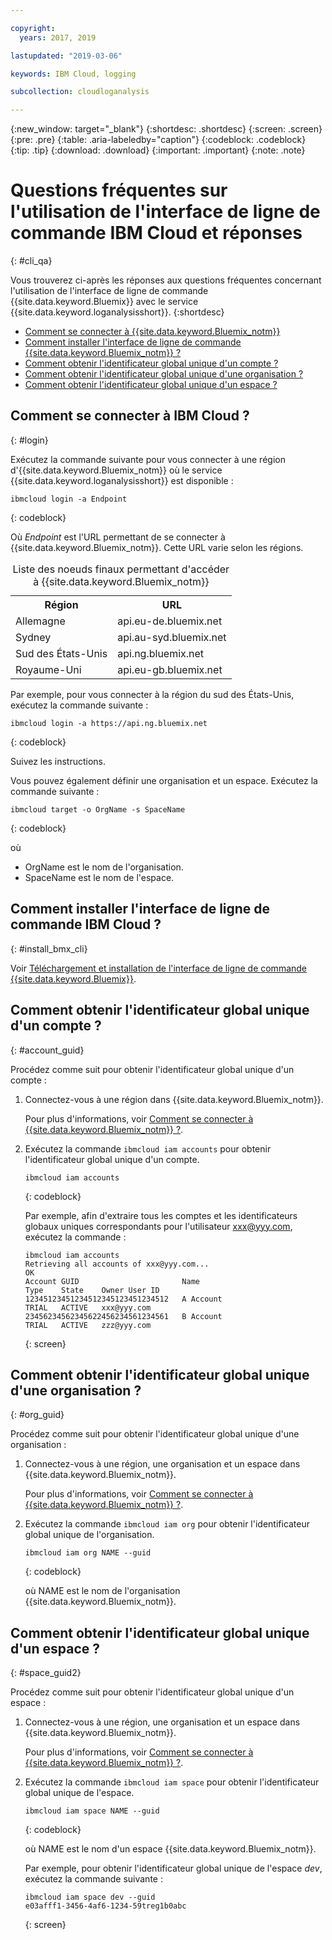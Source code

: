```yaml
---

copyright:
  years: 2017, 2019

lastupdated: "2019-03-06"

keywords: IBM Cloud, logging

subcollection: cloudloganalysis

---
```


{:new_window: target="_blank"}
{:shortdesc: .shortdesc}
{:screen: .screen}
{:pre: .pre}
{:table: .aria-labeledby="caption"}
{:codeblock: .codeblock}
{:tip: .tip}
{:download: .download}
{:important: .important}
{:note: .note}


# Questions fréquentes sur l'utilisation de l'interface de ligne de commande IBM Cloud et réponses
{: #cli_qa}

Vous trouverez ci-après les réponses aux questions fréquentes concernant l'utilisation de l'interface de ligne de commande {{site.data.keyword.Bluemix}} avec le service {{site.data.keyword.loganalysisshort}}. 
{:shortdesc}

* [Comment se connecter à {{site.data.keyword.Bluemix_notm}}](/docs/services/CloudLogAnalysis/qa/cli_qa.html#login)
* [Comment installer l'interface de ligne de commande {{site.data.keyword.Bluemix_notm}} ?](/docs/services/CloudLogAnalysis/qa/cli_qa.html#install_bmx_cli)
* [Comment obtenir l'identificateur global unique d'un compte ?](/docs/services/CloudLogAnalysis/qa/cli_qa.html#account_guid)
* [Comment obtenir l'identificateur global unique d'une organisation ?](/docs/services/CloudLogAnalysis/qa/cli_qa.html#org_guid)
* [Comment obtenir l'identificateur global unique d'un espace ?](/docs/services/CloudLogAnalysis/qa/cli_qa.html#space_guid)

## Comment se connecter à IBM Cloud ?
{: #login}

Exécutez la commande suivante pour vous connecter à une région d'{{site.data.keyword.Bluemix_notm}} où le service {{site.data.keyword.loganalysisshort}} est disponible :

```
ibmcloud login -a Endpoint
```
{: codeblock}
	
Où *Endpoint* est l'URL permettant de se connecter à {{site.data.keyword.Bluemix_notm}}. Cette URL varie selon les régions.
	
<table>
    <caption>Liste des noeuds finaux permettant d'accéder à {{site.data.keyword.Bluemix_notm}}</caption>
	<tr>
	  <th>Région</th>
	  <th>URL</th>
	</tr>
	<tr>
	  <td>Allemagne</td>
	  <td>api.eu-de.bluemix.net</td>
	</tr>
	<tr>
	  <td>Sydney</td>
	  <td>api.au-syd.bluemix.net</td>
	</tr>
	<tr>
	  <td>Sud des États-Unis</td>
	  <td>api.ng.bluemix.net</td>
	</tr>
	<tr>
	  <td>Royaume-Uni</td>
	  <td>api.eu-gb.bluemix.net</td>
	</tr>
</table>

Par exemple, pour vous connecter à la région du sud des États-Unis, exécutez la commande suivante :
	
```
ibmcloud login -a https://api.ng.bluemix.net
```
{: codeblock}

Suivez les instructions. 

Vous pouvez également définir une organisation et un espace. Exécutez la commande suivante :

```
ibmcloud target -o OrgName -s SpaceName
```
{: codeblock}

où

* OrgName est le nom de l'organisation.
* SpaceName est le nom de l'espace.

	
	
## Comment installer l'interface de ligne de commande IBM Cloud ?
{: #install_bmx_cli}

Voir [Téléchargement et installation de l'interface de ligne de commande {{site.data.keyword.Bluemix}}](/docs/cli/index.html#overview).



## Comment obtenir l'identificateur global unique d'un compte ?
{: #account_guid}
	
Procédez comme suit pour obtenir l'identificateur global unique d'un compte :
	
1. Connectez-vous à une région dans {{site.data.keyword.Bluemix_notm}}. 

    Pour plus d'informations, voir [Comment se connecter à {{site.data.keyword.Bluemix_notm}} ?](/docs/services/CloudLogAnalysis/qa/cli_qa.html#login).
	
2. Exécutez la commande `ibmcloud iam accounts` pour obtenir l'identificateur global unique d'un compte.

    ```
	ibmcloud iam accounts
	```
	{: codeblock} 
	
	Par exemple, afin d'extraire tous les comptes et les identificateurs globaux uniques correspondants pour l'utilisateur xxx@yyy.com, exécutez la commande :
	
	```
	ibmcloud iam accounts
	Retrieving all accounts of xxx@yyy.com...
    OK
    Account GUID                       Name                               Type    State    Owner User ID   
    12345123451234512345123451234512   A Account                          TRIAL   ACTIVE   xxx@yyy.com   
    23456234562345622456234561234561   B Account                          TRIAL   ACTIVE   zzz@yyy.com   
	```
	{: screen}

	
## Comment obtenir l'identificateur global unique d'une organisation ?
{: #org_guid}

Procédez comme suit pour obtenir l'identificateur global unique d'une organisation :
	
1. Connectez-vous à une région, une organisation et un espace dans {{site.data.keyword.Bluemix_notm}}. 

    Pour plus d'informations, voir [Comment se connecter à {{site.data.keyword.Bluemix_notm}} ?](/docs/services/CloudLogAnalysis/qa/cli_qa.html#login).

2. Exécutez la commande `ibmcloud iam org` pour obtenir l'identificateur global unique de l'organisation. 

    ```
    ibmcloud iam org NAME --guid
    ```
    {: codeblock}
	
    où NAME est le nom de l'organisation {{site.data.keyword.Bluemix_notm}}.        
		
		
		
## Comment obtenir l'identificateur global unique d'un espace ?
{: #space_guid2}
	
Procédez comme suit pour obtenir l'identificateur global unique d'un espace :
	
1. Connectez-vous à une région, une organisation et un espace dans {{site.data.keyword.Bluemix_notm}}. 

    Pour plus d'informations, voir [Comment se connecter à {{site.data.keyword.Bluemix_notm}} ?](/docs/services/CloudLogAnalysis/qa/cli_qa.html#login).
	
2. Exécutez la commande `ibmcloud iam space` pour obtenir l'identificateur global unique de l'espace. 

    ```
    ibmcloud iam space NAME --guid
    ```
    {: codeblock}
	
    où NAME est le nom d'un espace {{site.data.keyword.Bluemix_notm}}. 
	
    Par exemple, pour obtenir l'identificateur global unique de l'espace *dev*, exécutez la commande suivante :
	
    ```
    ibmcloud iam space dev --guid
    e03afff1-3456-4af6-1234-59treg1b0abc
    ```
    {: screen}




		
		
